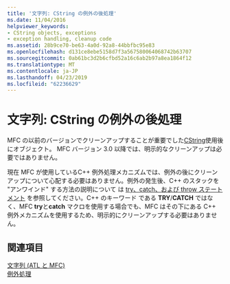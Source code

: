 ```yaml
---
title: '文字列: CString の例外の後処理'
ms.date: 11/04/2016
helpviewer_keywords:
- CString objects, exceptions
- exception handling, cleanup code
ms.assetid: 28b9ce70-be63-4a0d-92a8-44bbfbc95e83
ms.openlocfilehash: d131ce8ebe5158d7f3a567580064068742b63707
ms.sourcegitcommit: 0ab61bc3d2b6cfbd52a16c6ab2b97a8ea1864f12
ms.translationtype: MT
ms.contentlocale: ja-JP
ms.lasthandoff: 04/23/2019
ms.locfileid: "62236629"
---
```

# <a name="cstring-exception-cleanup"></a>文字列: CString の例外の後処理

MFC の以前のバージョンでクリーンアップすることが重要でした[CString](../atl-mfc-shared/reference/cstringt-class.md)使用後にオブジェクト。 MFC バージョン 3.0 以降では、明示的なクリーンアップは必要ではありません。

現在 MFC  が使用しているC++ 例外処理メカニズムでは、例外の後にクリーンアップについて心配する必要はありません。例外の発生後、C++ のスタックを "アンワインド" する方法の説明について は [try、catch、および throw ステートメント](../cpp/try-throw-and-catch-statements-cpp.md) を参照してください。C++ のキーワード である **TRY**/**CATCH** ではなく、MFC  **try**と**catch**  マクロを使用する場合でも、MFC はその下にある C++ 例外メカニズムを使用するため、明示的にクリーンアップする必要はありません。

## <a name="see-also"></a>関連項目

[文字列 (ATL と MFC)](../atl-mfc-shared/strings-atl-mfc.md)<br/>
[例外処理](../mfc/exception-handling-in-mfc.md)
